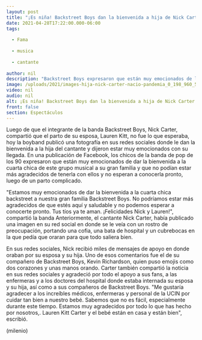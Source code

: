 ```yaml
---
layout: post
title: "¡Es niña! Backstreet Boys dan la bienvenida a hija de Nick Carter y Lauren Kitt"
date: 2021-04-28T17:22:00.000-06:00
tags:
  
  - Fama
  
  - musica
  
  - cantante
  
author: nil
description: "Backstreet Boys expresaron que están muy emocionados de la llegada de la cuarta chica a este grupo musical. "
image: /uploads/2021/images-hija-nick-carter-nacio-pandemia_0_198_960_598.jpg
video: nil
audio: nil
alt: ¡Es niña! Backstreet Boys dan la bienvenida a hija de Nick Carter y Lauren Kitt
front: false
section: Espectáculos
---
```


Luego de que el integrante de la banda Backstreet Boys, Nick Carter, compartió que el parto de su esposa, Lauren Kitt, no fue lo que esperaba, hoy la boyband publicó una fotografía en sus redes sociales donde le dan la bienvenida a la hija del cantante y dijeron estar muy emocionados con su llegada. En una publicación de Facebook, los chicos de la banda de pop de los 90 expresaron que están muy emocionados de dar la bienvenida a la cuarta chica de este grupo musical a su gran familia y que no podían estar más agradecidos de tenerla con ellos y no esperan a conocerla pronto, luego de un parto complicado. 

​"Estamos muy emocionados de dar la bienvenida a la cuarta chica backstreet a nuestra gran familia Backstreet Boys. No podríamos estar más agradecidos de que estés aquí y saludable y no podemos esperar a conocerte pronto. Tus tíos ya te aman. ¡Felicidades Nick y Lauren!", compartió la banda Anteriormente, el cantante Nick Carter, había publicado una imagen en su red social en donde se le veía con un rostro de preocupación, portando una cofia, una bata de hospital y un cubrebocas en la que pedía que oraran para que todo saliera bien. 

En sus redes sociales, Nick recibió miles de mensajes de apoyo en donde oraban por su esposa y su hija. Uno de esos comentarios fue el de su compañero de Backstreet Boys, Kevin Richardson, quien puso emojis como dos corazones y unas manos orando. ​Carter también compartió la noticia en sus redes sociales y agradeció por todo el apoyo a sus fans, a las enfermeras y a los doctores del hospital donde estaba internada su esposa y su hija, así como a sus compañeros de Backstreet Boys. "Me gustaría agradecer a los increíbles médicos, enfermeras y personal de la UCIN por cuidar tan bien a nuestro bebé. Sabemos que no es fácil, especialmente durante este tiempo. Estamos muy agradecidos por todo lo que has hecho por nosotros,. Lauren Kitt Carter y el bebé están en casa y están bien", escribió. 

(milenio)